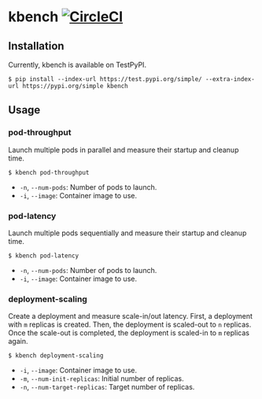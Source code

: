 # kbench [![CircleCI](https://circleci.com/gh/keichi/kbench.svg?style=svg)](https://circleci.com/gh/keichi/kbench)

## Installation

Currently, kbench is available on TestPyPI.

```
$ pip install --index-url https://test.pypi.org/simple/ --extra-index-url https://pypi.org/simple kbench
```

## Usage

### pod-throughput

Launch multiple pods in parallel and measure their startup and cleanup time.

```
$ kbench pod-throughput
```

- `-n`, `--num-pods`: Number of pods to launch.
- `-i`, `--image`: Container image to use.

### pod-latency

Launch multiple pods sequentially and measure their startup and cleanup time.

```
$ kbench pod-latency
```

- `-n`, `--num-pods`: Number of pods to launch.
- `-i`, `--image`: Container image to use.

### deployment-scaling

Create a deployment and measure scale-in/out latency. First, a deployment with
`m` replicas is created. Then, the deployment is scaled-out to `n` replicas.
Once the scale-out is completed, the deployment is scaled-in to `m` replicas
again.

```
$ kbench deployment-scaling
```

- `-i`, `--image`: Container image to use.
- `-m`, `--num-init-replicas`: Initial number of replicas.
- `-n`, `--num-target-replicas`: Target number of replicas.
